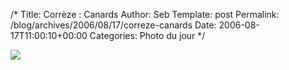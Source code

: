 /*
 Title: Corrèze : Canards
 Author: Seb
 Template: post
 Permalink: /blog/archives/2006/08/17/correze-canards
 Date: 2006-08-17T11:00:10+00:00
 Categories: Photo du jour
*/
<p><a title="Canards" href="http://flickr.com/photos/11523765@N00/209048056" ><img src="http://static.flickr.com/61/209048056_3d323c10dd_d.jpg" /></a></p>
